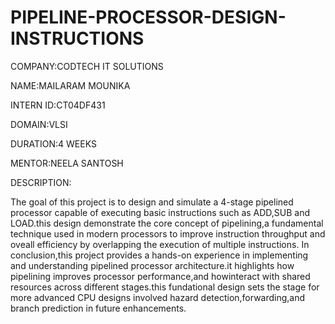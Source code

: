 # PIPELINE-PROCESSOR-DESIGN-INSTRUCTIONS

COMPANY:CODTECH IT SOLUTIONS

NAME:MAILARAM MOUNIKA

INTERN ID:CT04DF431

DOMAIN:VLSI

DURATION:4 WEEKS

MENTOR:NEELA SANTOSH

DESCRIPTION:

The goal of this project is to design and simulate a 4-stage pipelined processor capable of executing basic instructions such as ADD,SUB and LOAD.this design demonstrate the core concept of pipelining,a fundamental technique used in modern processors to improve instruction throughput and oveall efficiency by overlapping the execution of multiple instructions.
In conclusion,this project provides a hands-on experience in implementing and understanding pipelined processor architecture.it highlights how pipelining improves processor performance,and howinteract with shared resources across different stages.this fundational design sets the stage for more advanced CPU designs involved hazard detection,forwarding,and branch prediction in future enhancements.
